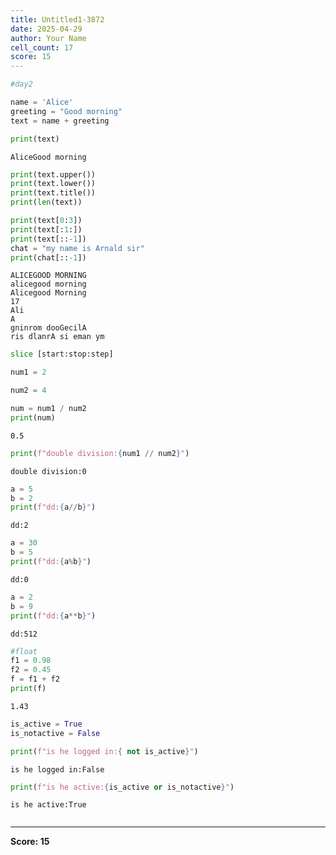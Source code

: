 ```yaml
---
title: Untitled1-3872
date: 2025-04-29
author: Your Name
cell_count: 17
score: 15
---
```


```python
#day2
```


```python
name = 'Alice'
greeting = "Good morning"
text = name + greeting
```


```python
print(text)
```

    AliceGood morning



```python
print(text.upper())
print(text.lower())
print(text.title())
print(len(text))

print(text[0:3])
print(text[:1:])
print(text[::-1])
chat = "my name is Arnald sir"
print(chat[::-1])

```

    ALICEGOOD MORNING
    alicegood morning
    Alicegood Morning
    17
    Ali
    A
    gninrom dooGecilA
    ris dlanrA si eman ym



```python
slice [start:stop:step]
```


```python
num1 = 2
```


```python
num2 = 4
```


```python
num = num1 / num2
print(num)
```

    0.5



```python
print(f"double division:{num1 // num2}")
```

    double division:0



```python
a = 5
b = 2
print(f"dd:{a//b}")
```

    dd:2



```python
a = 30
b = 5
print(f"dd:{a%b}")
```

    dd:0



```python
a = 2
b = 9
print(f"dd:{a**b}")
```

    dd:512



```python
#float
f1 = 0.98
f2 = 0.45
f = f1 + f2
print(f)
```

    1.43



```python
is_active = True
is_notactive = False
```


```python
print(f"is he logged in:{ not is_active}")
```

    is he logged in:False



```python
print(f"is he active:{is_active or is_notactive}")
```

    is he active:True



```python

```


---
**Score: 15**